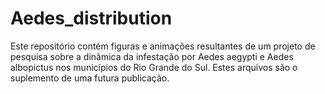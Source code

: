 # Aedes_distribution
Este repositório contém figuras e animações resultantes de um projeto de pesquisa sobre a dinâmica da infestação por Aedes aegypti e Aedes albopictus nos municípios do Rio Grande do Sul. Estes arquivos são o suplemento de uma futura publicação.
